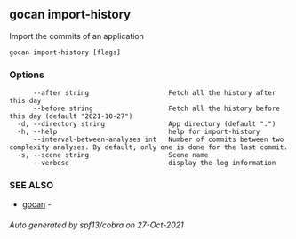 ## gocan import-history

Import the commits of an application

```
gocan import-history [flags]
```

### Options

```
      --after string                    Fetch all the history after this day
      --before string                   Fetch all the history before this day (default "2021-10-27")
  -d, --directory string                App directory (default ".")
  -h, --help                            help for import-history
      --interval-between-analyses int   Number of commits between two complexity analyses. By default, only one is done for the last commit.
  -s, --scene string                    Scene name
      --verbose                         display the log information
```

### SEE ALSO

* [gocan](gocan.md)	 - 

###### Auto generated by spf13/cobra on 27-Oct-2021
